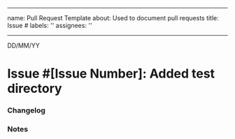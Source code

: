 
---
name: Pull Request Template
about: Used to document pull requests
title: Issue #
labels: ''
assignees: ''

---

DD/MM/YY

# Issue #[Issue Number]: Added test directory

### Changelog

### Notes
